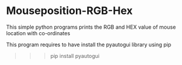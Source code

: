 # Mouseposition-RGB-Hex
This simple python programs prints the RGB and HEX value of mouse location with co-ordinates

This program requires to have install the pyautogui library using pip
 >>> pip install pyautogui
